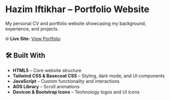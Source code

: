 # Hazim Iftikhar – Portfolio Website  

My personal CV and portfolio website showcasing my background, experience, and projects.  

🌐 **Live Site:** [View Portfolio](https://your-username.github.io/your-repo-name)  

## 🛠️ Built With  
- **HTML5** – Core website structure  
- **Tailwind CSS & Basecoat CSS** – Styling, dark mode, and UI components  
- **JavaScript** – Custom functionality and interactions  
- **AOS Library** – Scroll animations  
- **Devicon & Bootstrap Icons** – Technology logos and UI icons  
